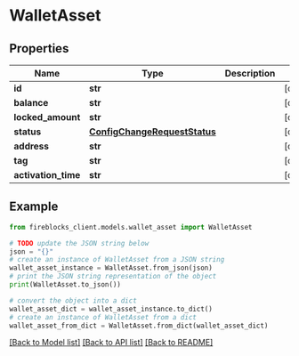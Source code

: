 # WalletAsset


## Properties

Name | Type | Description | Notes
------------ | ------------- | ------------- | -------------
**id** | **str** |  | [optional] 
**balance** | **str** |  | [optional] 
**locked_amount** | **str** |  | [optional] 
**status** | [**ConfigChangeRequestStatus**](ConfigChangeRequestStatus.md) |  | [optional] 
**address** | **str** |  | [optional] 
**tag** | **str** |  | [optional] 
**activation_time** | **str** |  | [optional] 

## Example

```python
from fireblocks_client.models.wallet_asset import WalletAsset

# TODO update the JSON string below
json = "{}"
# create an instance of WalletAsset from a JSON string
wallet_asset_instance = WalletAsset.from_json(json)
# print the JSON string representation of the object
print(WalletAsset.to_json())

# convert the object into a dict
wallet_asset_dict = wallet_asset_instance.to_dict()
# create an instance of WalletAsset from a dict
wallet_asset_from_dict = WalletAsset.from_dict(wallet_asset_dict)
```
[[Back to Model list]](../README.md#documentation-for-models) [[Back to API list]](../README.md#documentation-for-api-endpoints) [[Back to README]](../README.md)


